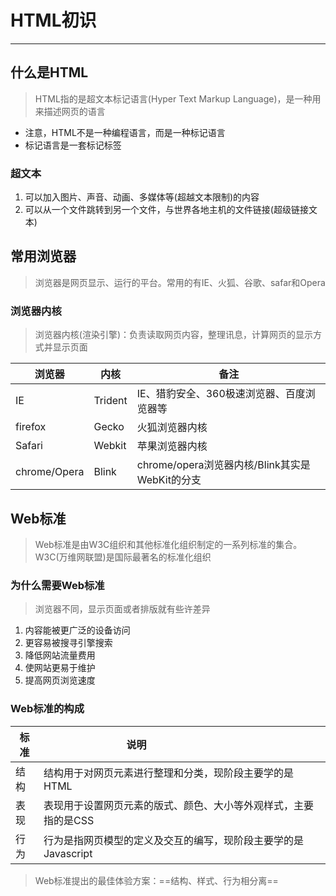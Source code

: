# HTML初识

---  

## 什么是HTML

> HTML指的是超文本标记语言(Hyper Text Markup Language)，是一种用来描述网页的语言  

- 注意，HTML不是一种编程语言，而是一种标记语言
- 标记语言是一套标记标签

### 超文本

1. 可以加入图片、声音、动画、多媒体等(超越文本限制)的内容
2. 可以从一个文件跳转到另一个文件，与世界各地主机的文件链接(超级链接文本)

## 常用浏览器  

> 浏览器是网页显示、运行的平台。常用的有IE、火狐、谷歌、safar和Opera

### 浏览器内核  

> 浏览器内核(渲染引擎)：负责读取网页内容，整理讯息，计算网页的显示方式并显示页面  

| 浏览器 | 内核 | 备注 |
| --- | --- | --- |
| IE | Trident | IE、猎豹安全、360极速浏览器、百度浏览器等 |
| firefox | Gecko | 火狐浏览器内核 |
| Safari | Webkit | 苹果浏览器内核 |
| chrome/Opera | Blink | chrome/opera浏览器内核/Blink其实是WebKit的分支 |  

## Web标准

> Web标准是由W3C组织和其他标准化组织制定的一系列标准的集合。W3C(万维网联盟)是国际最著名的标准化组织  

### 为什么需要Web标准

> 浏览器不同，显示页面或者排版就有些许差异

1. 内容能被更广泛的设备访问
2. 更容易被搜寻引擎搜索
3. 降低网站流量费用
4. 使网站更易于维护
5. 提高网页浏览速度

### Web标准的构成  

| 标准 | 说明                                   |
| --- |--------------------------------------|
| 结构 | 结构用于对网页元素进行整理和分类，现阶段主要学的是HTML        |
| 表现 | 表现用于设置网页元素的版式、颜色、大小等外观样式，主要指的是CSS    |  
| 行为 | 行为是指网页模型的定义及交互的编写，现阶段主要学的是Javascript |  

> Web标准提出的最佳体验方案：==结构、样式、行为相分离==